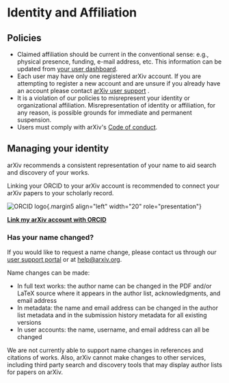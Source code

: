 # Identity and Affiliation

## Policies

-   Claimed affiliation should be current in
    the conventional sense: e.g., physical presence, funding, e-mail
    address, etc. This information can be updated from [your user dashboard](https://arxiv.org/user/).
-   Each user may have only one registered arXiv account. If you are
    attempting to register a new account and are unsure if you already
    have an account please contact [arXiv user support](https://arxiv.org/support) .
-   It is a violation of our policies to misrepresent your identity or
    organizational affiliation. Misrepresentation of identity or affiliation, for any
    reason, is possible grounds for immediate and permanent suspension.
-   Users must comply with arXiv's [Code of conduct](code_of_conduct.md).

## Managing your identity

arXiv recommends a consistent representation of your name to aid search and discovery of your works. 

Linking your ORCID to your arXiv account is recommended to connect your arXiv papers to your scholarly record.

![ORCID logo](../assets/orcid-logo.png){.margin5 align="left" width="20" role="presentation"}

**[Link my arXiv account with ORCID](https://arxiv.org/user/confirm_orcid_id)**



### Has your name changed?

If you would like to request a name change, please contact us through our [user support portal](https://arxiv.org/support) or at help@arxiv.org.

Name changes can be made:

-  In full text works: the author name can be changed in the PDF and/or LaTeX source where it appears in the author list, acknowledgments, and email address
-  In metadata: the name and email address can be changed in the author list metadata and in the submission history metadata for all existing versions
- In user accounts: the name, username, and email address can all be changed

We are not currently able to support name changes in references and citations of works. Also, arXiv cannot make changes to other services, including third party search and discovery tools that may display author lists for papers on arXiv. 
